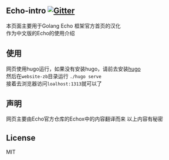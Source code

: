 ## Echo-intro [![Gitter](https://badges.gitter.im/Laily123/echo-intro.svg)](https://gitter.im/Laily123/echo-intro?utm_source=badge&utm_medium=badge&utm_campaign=pr-badge)
本页面主要用于Golang Echo 框架官方首页的汉化  
作为中文版的Echo的使用介绍

## 使用
网页使用hugo运行，如果没有安装hugo，请前去安装[hugo](https://gohugo.io/)  
然后在`website-zb`目录运行 `./hugo serve`  
接着去浏览器访问`loalhost:1313`就可以了  

## 声明
网页主要由Echo官方仓库的Echox中的内容翻译而来
以上内容有秘密

## License
MIT
